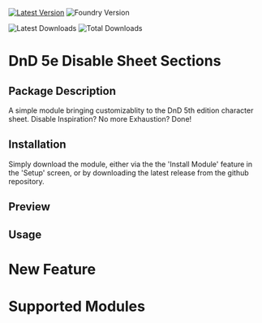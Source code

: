 [![Latest Version](https://img.shields.io/github/v/release/ZeroXNoxus/disable-sheet-sections?display_name=tag&sort=semver&label=Latest%20Version)](https://github.com/ZeroXNoxus/dark-mode-5e/releases/latest)
![Foundry Version](https://img.shields.io/endpoint?url=https%3A%2F%2Ffoundryshields.com%2Fversion%3Fstyle%3Dflat%26url%3Dhttps%3A%2F%2Fgithub.com%2FZeroXNoxus%2Fdisable-sheet-sections%2Freleases%2Fdownload%2Flatest%2Fmodule.json)

![Latest Downloads](https://img.shields.io/github/downloads/ZeroXNoxus/disable-sheet-sections/latest/total?color=blue&label=latest%20downloads)
![Total Downloads](https://img.shields.io/github/downloads/ZeroXNoxus/disable-sheet-sections/total?color=blue&label=total%20downloads)

# DnD 5e Disable Sheet Sections
## Package Description ##
A simple module bringing customizablity to the DnD 5th edition character sheet. Disable Inspiration? No more Exhaustion? Done!
## Installation ##
Simply download the module, either via the the 'Install Module' feature in the 'Setup' screen, or by downloading the latest release from the github repository.
## Preview ##
## Usage ##
# New Feature #
# Supported Modules #